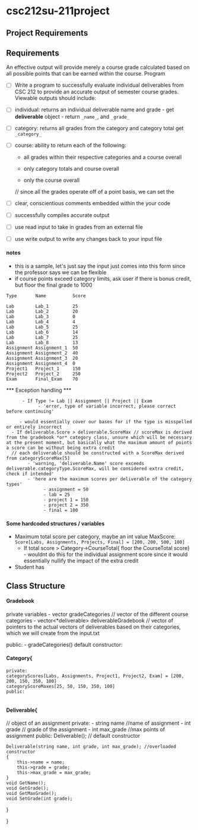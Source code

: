 # csc212su-211project

## Project Requirements


## Requirements
An effective output will provide merely a course grade calculated based on all possible points that can be earned within the course.
Program
- [ ] Write a program to successfully evaluate individual deliverables from CSC 212 to provide an accurate output of semester course grades. Viewable outputs should include:

- [ ] individual: returns an individual deliverable name and grade
      - get **deliverable** object
            - return `_name_`, and `_grade_`

- [ ] category: returns all grades from the category and category total
     get `_category_` 
- [ ] course: ability to return each of the following:
  - all grades within their respective categories and a course overall
      
  - only category totals and course overall
  
  - only the course overall
  
  // since all the grades operate off of a point basis, we can set the 
- [ ] clear, conscientious comments embedded within the your code
- [ ] successfully compiles accurate output
- [ ] use read input to take in grades from an external file
- [ ] use write output to write any changes back to your input file

#### notes
  - this is a sample, let's just say the input just comes into this form since the professor says we can be flexible
  - if course points exceed category limits, ask user if there is bonus credit, but floor the final grade to 1000
  ```
  Type       Name          Score

  Lab        Lab_1         25
  Lab        Lab_2         20 
  Lab        Lab_3         0
  Lab        Lab_4         4
  Lab        Lab_5         25
  Lab        Lab_6         14
  Lab        Lab_7         25
  Lab        Lab_8         13
  Assignment Assignment_1  50
  Assignment Assignment_2  40
  Assignment Assignment_3  20
  Assignment Assignment_4  0
  Project1   Project_1     150
  Project2   Project_2     250
  Exam       Final_Exam    70
```

*** Exception handling ***
```
      - If Type != Lab || Assignment || Project || Exam
            - 'error, type of variable incorrect, please correct before continuing'
```
         - would essentially cover our bases for if the type is misspelled or entirely incorrect
      - If deliverable.Score > deliverable.ScoreMax // scoreMax is derived from the gradebook *or* category class, unsure which will be necessary at the present moment, but basically what the maximum amount of points a score can be without being extra credit
      // each deliverable should be constructed with a ScoreMax derived from categoryScoreMax[5]
            - 'warning, 'deliverable.Name' score exceeds deliverable.categoryType.ScoreMax, will be considered extra credit, check if intended'
            - 'here are the maximum scores per deliverable of the category types'
                  - assignment = 50 
                  - lab = 25
                  - project 1 = 150
                  - project 2 = 350
                  - final = 100

 #### Some hardcoded structures / variables
 - Maximum total score per category, maybe an int value MaxScore: ``` Score[Labs, Assignments, Projects, Final] = [200, 200, 500, 100] ```
      - If total score > Category->CourseTotal{ floor the CourseTotal score}
              - wouldnt do this for the individual assignment score since it would essentially nullify the impact of the extra credit
-  Student has
  
## Class Structure

#### Gradebook

  
private variables
      - vector<Category> gradeCategories // vector of the different course categories
      - vector<*deliverable> deliverableGradebook // vector of pointers to the actual vectors of deliverables based on their categories, which we will create from the input.txt
      

public:
      - gradeCategories() default constructor:
            


#### Category{

```
private:
categoryScores[Labs, Assignments, Project1, Project2, Exam] = [200, 200, 150, 350, 100]
categoryScoreMaxes[25, 50, 150, 350, 100]
public:


```


#### Deliverable{

// object of an assignment
private:
      - string name //name of assignment 
      - int grade //  grade of the assignment
        - int max_grade //max points of assignment
public:
    Deliverable(); // default constructor
    
    Deliverable(string name, int grade, int max_grade); //overloaded constructor
    {
        this->name = name;
        this->grade = grade;
        this->max_grade = max_grade;
    }
    void GetName();
    void GetGrade();
    void GetMaxGrade();
    void SetGrade(int grade);
}

}


